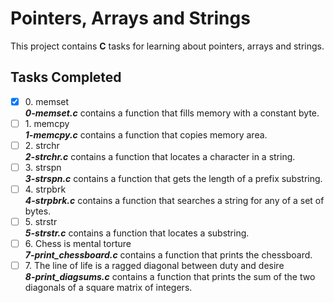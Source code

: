 # Pointers, Arrays and Strings

This project contains __C__ tasks for learning about pointers, arrays and strings.

## Tasks Completed

+ [x] 0\. memset<br/>_**0-memset.c**_ contains a function that fills memory with a constant byte.
+ [ ] 1\. memcpy<br/>_**1-memcpy.c**_ contains a function that copies memory area.
+ [ ] 2\. strchr<br/>_**2-strchr.c**_ contains a function that locates a character in a string.
+ [ ] 3\. strspn<br/>_**3-strspn.c**_ contains a function that gets the length of a prefix substring.
+ [ ] 4\. strpbrk<br/>_**4-strpbrk.c**_ contains a function that searches a string for any of a set of bytes.
+ [ ] 5\. strstr<br/>_**5-strstr.c**_ contains a function that locates a substring.
+ [ ] 6\. Chess is mental torture<br/>_**7-print_chessboard.c**_ contains a function that prints the chessboard.
+ [ ] 7\. The line of life is a ragged diagonal between duty and desire<br/>_**8-print_diagsums.c**_ contains a function that prints the sum of the two diagonals of a square matrix of integers.
